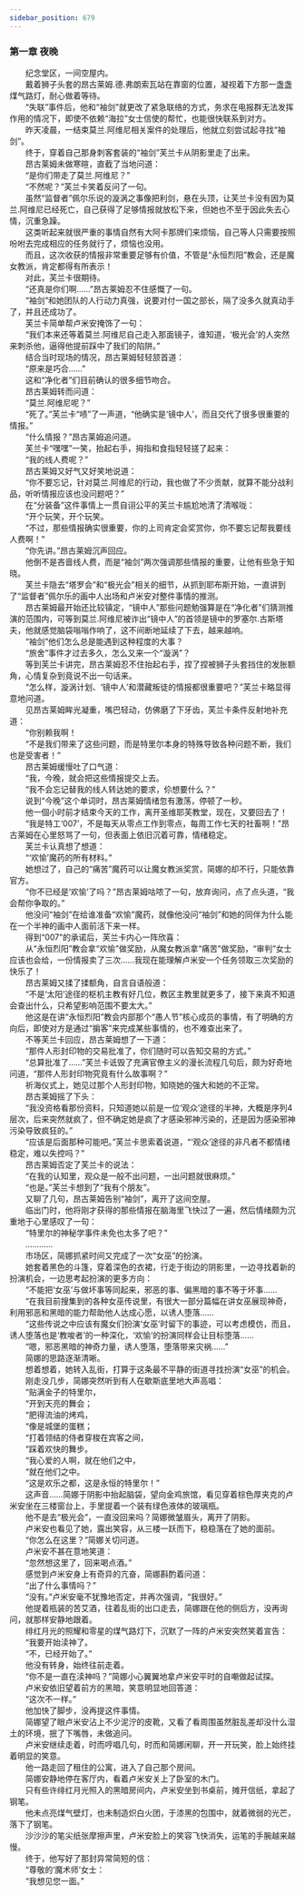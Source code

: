 ```yaml
---
sidebar_position: 679
---
```

### 第一章  夜晚  


　　纪念堂区，一间空屋内。  
　　戴着狮子头套的昂古莱姆.德.弗朗索瓦站在靠窗的位置，凝视着下方那一盏盏煤气路灯，耐心做着等待。  
　　“失联”事件后，他和“袖剑”就更改了紧急联络的方式，务求在电报群无法发挥作用的情况下，即使不依赖“海拉”女士信使的帮忙，也能很快联系到对方。  
　　昨天凌晨，一结束莫兰.阿维尼相关案件的处理后，他就立刻尝试起寻找“袖剑”。  
　　终于，穿着自己那身刺客套装的“袖剑”芙兰卡从阴影里走了出来。  
　　昂古莱姆未做寒暄，直截了当地问道：  
　　“是你们带走了莫兰.阿维尼？”  
　　“不然呢？”芙兰卡笑着反问了一句。  
　　虽然“监督者”佩尔乐说的漩涡之事像把利剑，悬在头顶，让芙兰卡没有因为莫兰.阿维尼已经死亡，自己获得了足够情报就放松下来，但她也不至于因此失去心情，沉重急躁。  
　　这类听起来就很严重的事情自然有大阿卡那牌们来烦恼，自己等人只需要按照吩咐去完成相应的任务就行了，烦恼也没用。  
　　而且，这次收获的情报非常重要足够有价值，不管是“永恒烈阳”教会，还是魔女教派，肯定都得有所表示！  
　　对此，芙兰卡很期待。  
　　“还真是你们啊……”昂古莱姆忍不住感慨了一句。  
　　“袖剑”和她团队的人行动力真强，说要对付一国之部长，隔了没多久就真动手了，并且还成功了。  
　　芙兰卡简单帮卢米安掩饰了一句：  
　　“我们本来还等着莫兰.阿维尼自己走入那面镜子，谁知道，‘极光会’的人突然来刺杀他，逼得他提前踩中了我们的陷阱。”  
　　结合当时现场的情况，昂古莱姆轻轻颔首道：  
　　“原来是巧合……”  
　　这和“净化者”们目前确认的很多细节吻合。  
　　昂古莱姆转而问道：  
　　“莫兰.阿维尼呢？”  
　　“死了。”芙兰卡“啧”了一声道，“他确实是‘镜中人’，而且交代了很多很重要的情报。”  
　　“什么情报？”昂古莱姆追问道。  
　　芙兰卡“嘿嘿”一笑，抬起右手，拇指和食指轻轻搓了起来：  
　　“我的线人费呢？”  
　　昂古莱姆又好气又好笑地说道：  
　　“你不要忘记，针对莫兰.阿维尼的行动，我也做了不少贡献，就算不能分战利品，听听情报应该也没问题吧？”  
　　在“分装备”这件事情上一贯自诩公平的芙兰卡尴尬地清了清喉咙：  
　　“开个玩笑，开个玩笑。  
　　“不过，那些情报确实很重要，你的上司肯定会奖赏你，你不要忘记帮我要线人费啊！”  
　　“你先讲。”昂古莱姆沉声回应。  
　　他倒不是吝啬线人费，而是“袖剑”两次强调那些情报的重要，让他有些急于知晓。  
　　芙兰卡隐去“塔罗会”和“极光会”相关的细节，从抓到耶布斯开始，一直讲到了“监督者”佩尔乐的画中人出场和卢米安对整件事情的推测。  
　　昂古莱姆最开始还比较镇定，“镜中人”那些问题勉强算是在“净化者”们猜测推演的范围内，可等到莫兰.阿维尼被诈出“镜中人”的首领是镜中的罗塞尔.古斯塔夫，他就感觉脑袋嗡嗡作响了，这不间断地延续了下去，越来越响。  
　　“袖剑”他们怎么总是能遇到这种程度的大事？  
　　“旅舍”事件才过去多久，怎么又来一个“漩涡”？  
　　等到芙兰卡讲完，昂古莱姆忍不住抬起右手，捏了捏被狮子头套挡住的发胀额角，心情复杂到竟说不出一句话来。  
　　“怎么样，漩涡计划、‘镜中人’和潜藏叛徒的情报都很重要吧？”芙兰卡略显得意地问道。  
　　见昂古莱姆眸光凝重，嘴巴轻动，仿佛磨了下牙齿，芙兰卡条件反射地补充道：  
　　“你别赖我啊！  
　　“不是我们带来了这些问题，而是特里尔本身的特殊导致各种问题不断，我们也是受害者！”  
　　昂古莱姆缓慢吐了口气道：  
　　“我，今晚，就会把这些情报提交上去。  
　　“我不会忘记替我的线人转达她的要求，伱想要什么？”  
　　说到“今晚”这个单词时，昂古莱姆情绪忽有激荡，停顿了一秒。  
　　他一個小时前才结束今天的工作，离开圣维耶芙教堂，现在，又要回去了！  
　　“我是特工‘007’，不是每天从零点工作到零点，每周工作七天的社畜啊！”昂古莱姆在心里怒骂了一句，但表面上依旧沉着可靠，情绪稳定。  
　　芙兰卡认真想了想道：  
　　“‘欢愉’魔药的所有材料。”  
　　她想过了，自己的“痛苦”魔药可以让魔女教派奖赏，简娜的却不行，只能依靠官方。  
　　“你不已经是‘欢愉’了吗？”昂古莱姆咕哝了一句，放弃询问，点了点头道，“我会帮你争取的。”  
　　他没问“袖剑”在给谁准备“欢愉”魔药，就像他没问“袖剑”和她的同伴为什么能在一个半神的画中人面前活下来一样。  
　　得到“007”的承诺后，芙兰卡内心一阵欣喜：  
　　从“永恒烈阳”教会拿“欢愉”做奖励，从魔女教派拿“痛苦”做奖励，“审判”女士应该也会给，一份情报卖了三次……我现在能理解卢米安一个任务领取三次奖励的快乐了！  
　　昂古莱姆又揉了揉额角，自言自语般道：  
　　“不是‘太阳’途径的枢机主教有好几位，教区主教里就更多了，接下来真不知道会查出什么，只希望影响范围不要太大。”  
　　他这是在讲“永恒烈阳”教会内部那个“愚人节”核心成员的事情，有了明确的方向后，即使对方是通过“掮客”来完成某些事情的，也不难查出来了。  
　　不等芙兰卡回应，昂古莱姆想了一下道：  
　　“那件人形封印物的交易批准了，你们随时可以告知交易的方式。”  
　　“总算批准了……”芙兰卡诋毁了充满官僚主义的漫长流程几句后，颇为好奇地问道，“那件人形封印物究竟有什么故事啊？”  
　　祈海仪式上，她见过那个人形封印物，知晓她的强大和她的不正常。  
　　昂古莱姆摇了下头：  
　　“我没资格看那份资料，只知道她以前是一位‘观众’途径的半神，大概是序列4层次，后来突然就疯了，但不确定她是疯了才感染邪神污染的，还是因为感染邪神污染导致疯狂的。”  
　　“应该是后面那种可能吧。”芙兰卡思索着说道，“‘观众’途径的非凡者不都情绪稳定，难以失控吗？”  
　　昂古莱姆否定了芙兰卡的说法：  
　　“在我的认知里，观众是一般不出问题，一出问题就很麻烦。”  
　　“也是。”芙兰卡想到了“我有个朋友”。  
　　又聊了几句，昂古莱姆告别“袖剑”，离开了这间空屋。  
　　临出门时，他将刚才获得的那些情报在脑海里飞快过了一遍，然后情绪颇为沉重地于心里感叹了一句：  
　　“特里尔的神秘学事件未免也太多了吧？”  
　　…………  
　　市场区，简娜抓紧时间又完成了一次“女巫”的扮演。  
　　她套着黑色的斗篷，穿着深色的衣裙，行走于街边的阴影里，一边寻找着新的扮演机会，一边思考起扮演的更多方向：  
　　“不能把‘女巫’与做坏事等同起来，邪恶的事、偏黑暗的事不等于坏事……  
　　“在我目前搜集到的各种女巫传说里，有很大一部分篇幅在讲女巫展现神奇，利用邪恶和黑暗的能力帮助他人达成心愿，以诱人堕落……  
　　“这些传说之中应该有魔女们扮演‘女巫’时留下的事迹，可以考虑模仿，而且，诱人堕落也是‘教唆者’的一种深化，‘欢愉’的扮演同样会让目标堕落……  
　　“嗯，邪恶黑暗的神奇力量，诱人堕落，堕落带来灾祸……”  
　　简娜的思路逐渐清晰。  
　　想着想着，她转入乱街，打算于这条最不平静的街道寻找扮演“女巫”的机会。  
　　刚走没几步，简娜突然听到有人在歇斯底里地大声高唱：  
　　“贴满金子的特里尔，  
　　“开到天亮的舞会；  
　　“肥得流油的烤鸡，  
　　“像是城堡的蛋糕；  
　　“打着领结的侍者穿梭在宾客之间，  
　　“踩着欢快的舞步。  
　　“我心爱的人啊，就在他们之中，  
　　“就在他们之中。  
　　“这是欢乐之都，这是永恒的特里尔！”  
　　这声音……简娜于阴影中抬起脑袋，望向金鸡旅馆，看见穿着棕色厚夹克的卢米安坐在三楼窗台上，手里提着一个装有绿色液体的玻璃瓶。  
　　他不是去“极光会”，一直没回来吗？简娜微皱眉头，离开了阴影。  
　　卢米安也看见了她，露出笑容，从三楼一跃而下，稳稳落在了她的面前。  
　　“你怎么在这里？”简娜关切问道。  
　　卢米安不甚在意地笑道：  
　　“忽然想这里了，回来喝点酒。”  
　　感觉到卢米安身上有奇异的亢奋，简娜斟酌着问道：  
　　“出了什么事情吗？”  
　　“没有。”卢米安毫不犹豫地否定，并再次强调，“我很好。”  
　　他提着瓶装的苦艾酒，往着乱街的出口走去，简娜跟在他的侧后方，没再询问，就那样安静地跟着。  
　　绯红月光的照耀和零星的煤气路灯下，沉默了一阵的卢米安突然笑着宣告：  
　　“我要开始渎神了。  
　　“不，已经开始了。”  
　　他没有转身，始终往前走着。  
　　“你不是一直在渎神吗？”简娜小心翼翼地拿卢米安平时的自嘲做起试探。  
　　卢米安依旧望着前方的黑暗，笑意明显地回答道：  
　　“这次不一样。”  
　　他加快了脚步，没再提这件事情。  
　　简娜望了眼卢米安沾上不少泥泞的皮靴，又看了看周围虽然脏乱差却没什么湿土的环境，抿了下嘴唇，未做追问。  
　　卢米安继续走着，时而哼唱几句，时而和简娜闲聊，开一开玩笑，脸上始终挂着明显的笑意。  
　　他一路走回了租住的公寓，进入了自己那个房间。  
　　简娜安静地停在客厅内，看着卢米安关上了卧室的木门。  
　　只有些许绯红月光照入的黑暗房间内，卢米安坐到书桌前，摊开信纸，拿起了钢笔。  
　　他未点亮煤气壁灯，也未制造炽白火团，于漆黑的包围中，就着微弱的光芒，落下了钢笔。  
　　沙沙沙的笔尖纸张摩擦声里，卢米安脸上的笑容飞快消失，运笔的手腕越来越慢。  
　　终于，他写好了那封异常简短的信：  
　　“尊敬的‘魔术师’女士：  
　　“我想见您一面。”  
